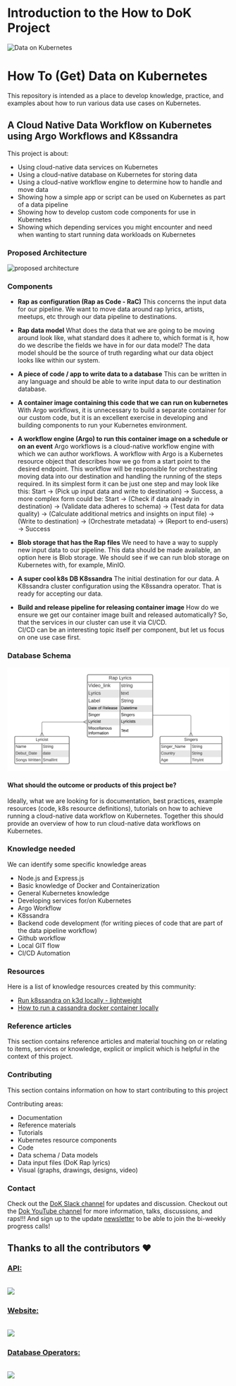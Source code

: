 
# Introduction to the How to DoK Project

![](https://dok.community/wp-content/uploads/2021/03/WebKubernetes-estrecho.png "Data on Kubernetes")

# How To (Get) Data on Kubernetes

This repository is intended as a place to develop knowledge, practice, and examples about how to run various data use cases on Kubernetes.

## A Cloud Native Data Workflow on Kubernetes using Argo Workflows and K8ssandra

This project is about:

- Using cloud-native data services on Kubernetes
- Using a cloud-native database on Kubernetes for storing data
- Using a cloud-native workflow engine to determine how to handle and move data
- Showing how a simple app or script can be used on Kubernetes as part of a data pipeline
- Showing how to develop custom code components for use in Kubernetes
- Showing which depending services you might encounter and need when wanting to start running data workloads on Kubernetes

### Proposed Architecture

![proposed architecture](https://raw.githubusercontent.com/dokc/how-to-dok/main/static/how_to_dok_proposed_architecture.png)

### Components

- **Rap as configuration (Rap as Code - RaC)**
  This concerns the input data for our pipeline. We want to move data around rap lyrics, artists, meetups, etc through our data pipeline to destinations.

- **Rap data model**
  What does the data that we are going to be moving around look like, what standard does it adhere to, which format is it, how do we describe the fields we have in for our data model? The data model should be the source of truth regarding what our data object looks like within our system.

- **A piece of code / app to write data to a database**
  This can be written in any language and should be able to write input data to our destination database.

- **A container image containing this code that we can run on kubernetes**
  With Argo workflows, it is unnecessary to build a separate container for our custom code, but it is an excellent exercise in developing and building components to run your Kubernetes environment.

- **A workflow engine (Argo) to run this container image on a schedule or on an event**
  Argo workflows is a cloud-native workflow engine with which we can author workflows. A workflow with Argo is a Kubernetes resource object that describes how we go from a start point to the desired endpoint. This workflow will be responsible for orchestrating moving data into our destination and handling the running of the steps required. In its simplest form it can be just one step and may look like this: Start -> (Pick up input data and write to destination) -> Success, a more complex form could be: Start -> (Check if data already in destination) -> (Validate data adheres to schema) -> (Test data for data quality) -> (Calculate additional metrics and insights on input file) -> (Write to destination) -> (Orchestrate metadata) -> (Report to end-users) -> Success

- **Blob storage that has the Rap files**
  We need to have a way to supply new input data to our pipeline. This data should be made available, an option here is Blob storage. We should see if we can run blob storage on Kubernetes with, for example, MinIO.

- **A super cool k8s DB K8ssandra**
  The initial destination for our data. A K8ssandra cluster configuration using the K8ssandra operator. That is ready for accepting our data.

- **Build and release pipeline for releasing container image**
  How do we ensure we get our container image built and released automatically? So, that the services in our cluster can use it via CI/CD. <br />
  CI/CD can be an interesting topic itself per component, but let us focus on one use case first.


### Database Schema
![Database Schema](https://raw.githubusercontent.com/dokc/how-to-dok/main/resources/database/ERD.png)


#### What should the outcome or products of this project be?

Ideally, what we are looking for is documentation, best practices, example resources (code, k8s resource definitions), tutorials on how to achieve running a cloud-native data workflow on Kubernetes.
Together this should provide an overview of how to run cloud-native data workflows on Kubernetes.

### Knowledge needed

We can identify some specific knowledge areas

- Node.js and Express.js
- Basic knowledge of Docker and Containerization
- General Kubernetes knowledge
- Developing services for/on Kubernetes
- Argo Workflow
- K8ssandra
- Backend code development (for writing pieces of code that are part of the data pipeline workflow)
- Github workflow
- Local GIT flow
- CI/CD Automation

### Resources

Here is a list of knowledge resources created by this community:

- [Run k8ssandra on k3d locally - lightweight](https://github.com/dokc/how-to-dok/resources/run-k8ssandra-on-k3d-locally-lightweight/run-k8ssandra-on-k3d-locally-lightweight.md)
- [How to run a cassandra docker container locally](https://github.com/dokc/how-to-dok/Cassandra-Local-Config/README.md)

### Reference articles

This section contains reference articles and material touching on or relating to items, services or knowledge, explicit or implicit which is helpful in the context of this project.


### Contributing

This section contains information on how to start contributing to this project

Contributing areas:

- Documentation
- Reference materials
- Tutorials
- Kubernetes resource components
- Code
- Data schema / Data models
- Data input files (DoK Rap lyrics)
- Visual (graphs, drawings, designs, video)

### Contact

Check out the [DoK Slack channel](https://dokcommunity.slack.com/archives/C029SP0H937) for updates and discussion. 
Checkout out the [Dok YouTube channel](https://www.youtube.com/channel/UCUnXJbHQ89R2uSfKsqQwGvQ) for more information, talks, discussions, and raps!!!
And sign up to the update [newsletter](https://docs.google.com/forms/d/e/1FAIpQLSeNTRsesRA7-1uMyFeHMMqfG9IgdVd7soY_L4wx5WqeDUcMjA/viewform) to be able to join the bi-weekly progress calls!

## Thanks to all the contributors ❤️

<a href = "https://github.com/dokc/how-to-dok/graphs/contributors">
  <h3> API: </h3>
  <br/>
  <img src = "https://contrib.rocks/image?repo=dokc/rap-god-api"/>
  <h3> Website: </h3>
  <br/>
  <img src = "https://contrib.rocks/image?repo=dokc/dokc.github.io"/>
  <h3> Database Operators: </h3>
  <br/>
  <img src = "https://contrib.rocks/image?repo=dokc/database-operators"/>
  
</a>
